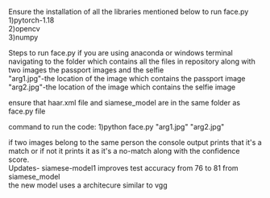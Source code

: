 Ensure the installation of all the libraries mentioned below to run face.py<br>
1)pytorch-1.18<br>
2)opencv<br>
3)numpy<br>

Steps to run face.py
if you are using anaconda or windows terminal navigating to the folder which contains all the files in repository
along with two images the passport images and the selfie<br>
"arg1.jpg"-the location of the image which contains the passport image<br>
"arg2.jpg"-the location of the image which contains the selfie image<br>

ensure that haar.xml file and siamese_model are in the same folder as face.py file

command to run the code:
1)python face.py "arg1.jpg" "arg2.jpg"

if two images belong to the same person the console output prints that it's a match or if not it prints it as it's a no-match 
along with the confidence score.<br>
Updates-
siamese-model1 improves test accuracy from 76 to 81 from siamese_model<br>
the new model uses a architecure similar to vgg
